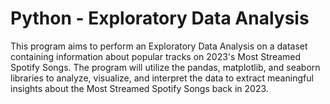 # Python - Exploratory Data Analysis
This program aims to perform an Exploratory Data Analysis on a dataset containing information about popular tracks on 2023's Most Streamed Spotify Songs. The program will utilize the pandas, matplotlib, and seaborn libraries to analyze, visualize, and interpret the data to extract meaningful insights about the Most Streamed Spotify Songs back in 2023. 

